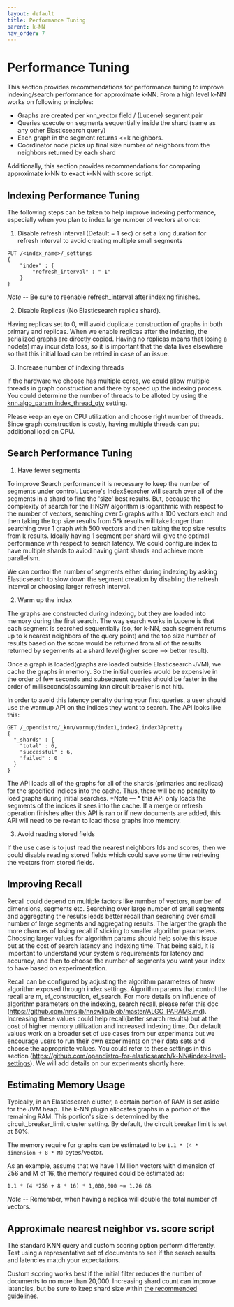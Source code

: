 ```yaml
---
layout: default
title: Performance Tuning
parent: k-NN
nav_order: 7
---
```


# Performance Tuning

This section provides recommendations for performance tuning to improve indexing/search performance for approximate k-NN. From a high level k-NN works on following principles:
* Graphs are created per knn_vector field / (Lucene) segment pair
* Queries execute on segments sequentially inside the shard (same as any other Elasticsearch query)
* Each graph in the segment returns <=k neighbors.
* Coordinator node picks up final size number of neighbors from the neighbors returned by each shard

Additionally, this section provides recommendations for comparing approximate k-NN to exact k-NN with score script.

## Indexing Performance Tuning

The following steps can be taken to help improve indexing performance, especially when you plan to index large number of vectors at once:
1. Disable refresh interval (Default = 1 sec) or set a long duration for refresh interval to avoid creating multiple small segments
```
PUT /<index_name>/_settings
{
    "index" : {
        "refresh_interval" : "-1"
    }
}
```
*Note* -- Be sure to reenable refresh_interval after indexing finishes.

2. Disable Replicas (No Elasticsearch replica shard).  

Having replicas set to 0, will avoid duplicate construction of graphs in both primary and replicas. When we enable replicas after the indexing, the serialized graphs are directly copied. Having no replicas means that losing a node(s) may incur data loss, so it is important that the data lives elsewhere so that this initial load can be retried in case of an issue.

3. Increase number of indexing threads

If the hardware we choose has multiple cores, we could allow multiple threads in graph construction and there by speed up the indexing process. You could determine the number of threads to be alloted by using the [knn.algo_param.index_thread_qty](../settings/#Cluster-settings) setting.

Please keep an eye on CPU utilization and choose right number of threads. Since graph construction is costly, having multiple threads can put additional load on CPU. 

## Search Performance Tuning

1. Have fewer segments

To improve Search performance it is necessary to keep the number of segments under control. Lucene's IndexSearcher will search over all of the segments in a shard to find the 'size' best results. But, because the complexity of search for the HNSW algorithm is logarithmic with respect to the number of vectors, searching over 5 graphs with a 100 vectors each and then taking the top size results from 5*k results will take longer than searching over 1 graph with 500 vectors and then taking the top size results from k results. Ideally having 1 segment per shard will give the optimal performance with respect to search latency. We could configure index to have multiple shards to aviod having giant shards and achieve more parallelism.

We can control the number of segments either during indexing by asking Elasticsearch to slow down the segment creation by disabling the refresh interval or choosing larger refresh interval.

2. Warm up the index

The graphs are constructed during indexing, but they are loaded into memory during the first search. The way search works in Lucene is that each segment is searched sequentially (so, for k-NN, each segment returns up to k nearest neighbors of the query point) and the top size number of results based on the score would be returned from all of the results returned by segements at a shard level(higher score --> better result).

Once a graph is loaded(graphs are loaded outside Elasticsearch JVM), we cache the graphs in memory. So the initial queries would be expensive in the order of few seconds and subsequent queries should be faster in the order of milliseconds(assuming knn circuit breaker is not hit).

In order to avoid this latency penalty during your first queries, a user should use the warmup API on the indices they want to search. The API looks like this:

```
GET /_opendistro/_knn/warmup/index1,index2,index3?pretty
{
  "_shards" : {
    "total" : 6,
    "successful" : 6,
    "failed" : 0
  }
}
```

The API loads all of the graphs for all of the shards (primaries and replicas) for the specified indices into the cache. Thus, there will be no penalty to load graphs during initial searches. *Note — * this API only loads the segments of the indices it sees into the cache. If a merge or refresh operation finishes after this API is ran or if new documents are added, this API will need to be re-ran to load those graphs into memory.

3. Avoid reading stored fields

If the use case is to just read the nearest neighbors Ids and scores, then we could disable reading stored fields which could save some time retrieving the vectors from stored fields.

## Improving Recall

Recall could depend on multiple factors like number of vectors, number of dimensions, segments etc. Searching over large number of small segments and aggregating the results leads better recall than searching over small number of large segments and aggregating results. The larger the graph the more chances of losing recall if sticking to smaller algorithm parameters. Choosing larger values for algorithm params should help solve this issue but at the cost of search latency and indexing time. That being said, it is important to understand your system's requirements for latency and accuracy, and then to choose the number of segments you want your index to have based on experimentation.

Recall can be configured by adjusting the algorithm parameters of hnsw algorithm exposed through index settings. Algorithm params that control the recall are m, ef_construction, ef_search. For more details on influence of algorithm parameters on the indexing, search recall, please refer this doc (https://github.com/nmslib/hnswlib/blob/master/ALGO_PARAMS.md). Increasing these values could help recall(better search results) but at the cost of higher memory utilization and increased indexing time. Our default values work on a broader set of use cases from our experiments but we encourage users to run their own experiments on their data sets and choose the appropriate values. You could refer to these settings in this section (https://github.com/opendistro-for-elasticsearch/k-NN#index-level-settings). We will add details on our experiments shortly here.

## Estimating Memory Usage
Typically, in an Elasticsearch cluster, a certain portion of RAM is set aside for the JVM heap. The k-NN plugin allocates graphs in a portion of the remaining RAM. This portion's size is determined by the circuit_breaker_limit cluster setting. By default, the circuit breaker limit is set at 50%.

The memory require for graphs can be estimated to be `1.1 * (4 * dimension + 8 * M)` bytes/vector.

As an example, assume that we have 1 Million vectors with dimension of 256 and M of 16, the memory required could be estimated as:
```
1.1 * (4 *256 + 8 * 16) * 1,000,000 ~= 1.26 GB
```

*Note* -- Remember, when having a replica will double the total number of vectors.   

## Approximate nearest neighbor vs. score script 

The standard KNN query and custom scoring option perform differently. Test using a representative set of documents to see if the search results and latencies match your expectations.

Custom scoring works best if the initial filter reduces the number of documents to no more than 20,000. Increasing shard count can improve latencies, but be sure to keep shard size within [the recommended guidelines](../../elasticsearch/#primary-and-replica-shards).
